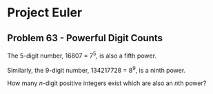 # Project Euler

## Problem 63 - Powerful Digit Counts

The 5-digit number, 16807 = 7<sup>5</sup>, is also a fifth power.

Similarly, the 9-digit number, 134217728 = 8<sup>9</sup>, is a ninth power.

How many *n*-digit positive integers exist which are also an *n*th power?
